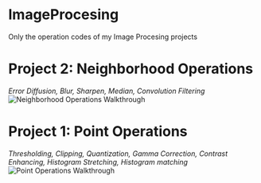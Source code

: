 # ImageProcesing
Only the operation codes of my Image Procesing projects


# Project 2: Neighborhood Operations
*Error Diffusion, Blur, Sharpen, Median, Convolution Filtering*
<img src='Project 2.gif' title='Neighborhood Operations Walkthrough' width='' alt='Neighborhood Operations Walkthrough' />


# Project 1: Point Operations
*Thresholding, Clipping, Quantization, Gamma Correction, Contrast Enhancing, Histogram Stretching, Histogram matching*
<img src='Project 1.gif' title='Point Operations Walkthrough' width='' alt='Point Operations Walkthrough' />
